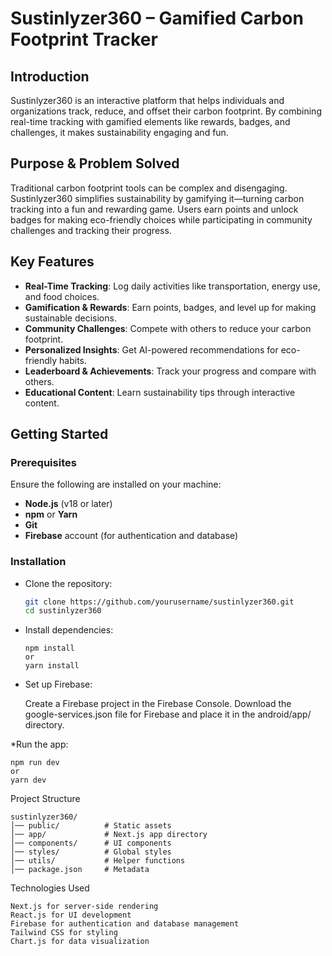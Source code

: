 # Sustinlyzer360 – Gamified Carbon Footprint Tracker

## Introduction
Sustinlyzer360 is an interactive platform that helps individuals and organizations track, reduce, and offset their carbon footprint. By combining real-time tracking with gamified elements like rewards, badges, and challenges, it makes sustainability engaging and fun.

## Purpose & Problem Solved
Traditional carbon footprint tools can be complex and disengaging. Sustinlyzer360 simplifies sustainability by gamifying it—turning carbon tracking into a fun and rewarding game. Users earn points and unlock badges for making eco-friendly choices while participating in community challenges and tracking their progress.

## Key Features
- **Real-Time Tracking**: Log daily activities like transportation, energy use, and food choices.
- **Gamification & Rewards**: Earn points, badges, and level up for making sustainable decisions.
- **Community Challenges**: Compete with others to reduce your carbon footprint.
- **Personalized Insights**: Get AI-powered recommendations for eco-friendly habits.
- **Leaderboard & Achievements**: Track your progress and compare with others.
- **Educational Content**: Learn sustainability tips through interactive content.

## Getting Started


### Prerequisites

Ensure the following are installed on your machine:
- **Node.js** (v18 or later)
- **npm** or **Yarn**
- **Git**
- **Firebase** account (for authentication and database)

### Installation

* Clone the repository:
   ```sh
   git clone https://github.com/yourusername/sustinlyzer360.git
   cd sustinlyzer360


* Install dependencies:

      npm install
      or
      yarn install


* Set up Firebase:

   Create a Firebase project in the Firebase Console.
   Download the google-services.json file for Firebase and place it in the android/app/ directory.


 *Run the app:

    npm run dev
    or
    yarn dev



Project Structure

    sustinlyzer360/
    │── public/          # Static assets
    │── app/             # Next.js app directory
    │── components/      # UI components
    │── styles/          # Global styles
    │── utils/           # Helper functions
    │── package.json     # Metadata

Technologies Used

    Next.js for server-side rendering
    React.js for UI development
    Firebase for authentication and database management
    Tailwind CSS for styling
    Chart.js for data visualization

